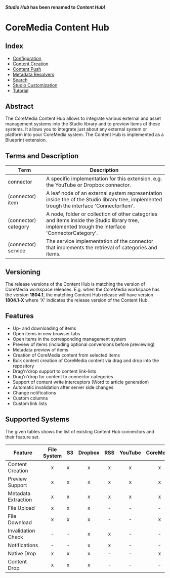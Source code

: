 #### _Studio Hub_ has been renamed to _Content Hub_!

# CoreMedia Content Hub

## Index

* [Configuration](https://github.com/CoreMedia/coremedia-studio-hub/blob/master/documentation/Configuration.md)
* [Content Creation](https://github.com/CoreMedia/coremedia-studio-hub/blob/master/documentation/Content-Creation.md)
* [Content Push](https://github.com/CoreMedia/coremedia-studio-hub/blob/master/documentation/Content-Push.md)
* [Metadata Resolvers](https://github.com/CoreMedia/coremedia-studio-hub/blob/master/documentation/Metadata-Resolvers.md)
* [Search](https://github.com/CoreMedia/coremedia-studio-hub/blob/master/documentation/Search.md)
* [Studio Customization](https://github.com/CoreMedia/coremedia-studio-hub/blob/master/documentation/Studio-Customization.md)
* [Tutorial](https://github.com/CoreMedia/coremedia-studio-hub/blob/master/documentation/Tutorial.md)

## Abstract

The CoreMedia Content Hub allows to integrate various external
and asset management systems into the Studio library and to preview items of these systems.
It allows you to integrate just about any external system or platform into your CoreMedia system.
The Content Hub is implemented as a Blueprint extension.


## Terms and Description


| Term | Description |
| ---- | ----------- |
| connector | A specific implementation for this extension, e.g. the YouTube or Dropbox connector. |
| (connector) item | A leaf node of an external system representation inside the of the Studio library tree, implemented trough the interface 'ConnectorItem'. |
| (connector) category | A node, folder or collection of other categories and items inside the Studio library tree, implemented trough the interface 'ConnectorCategory'. |
| (connector) service | The service implementation of the connector that implements the retrieval of categories and items. |

## Versioning

The release versions of the Content Hub is matching the version of CoreMedia workspace releases.
E.g. when the CoreMedia workspace has the version __1804.1__, the matching Content Hub release will have
version __1804.1-X__ where 'X' indicates the release version of the Content Hub.

## Features

 * Up- and downloading of items
 * Open items in new browser tabs
 * Open items in the corresponding management system
 * Preview of items (including optional conversions before previewing)
 * Metadata preview of items
 * Creation of CoreMedia content from selected items
 * Bulk content creation of CoreMedia content via drag and drop into the repository
 * Drag'n'drop support to content link-lists
 * Drag'n'drop for content to connector categories
 * Support of content write interceptors (Word to article generation)
 * Automatic invalidation after server side changes
 * Change notifications
 * Custom columns
 * Custom link lists


## Supported Systems

The given tables shows the list of existing Content Hub connectors and their feature set.


| Feature              | File System | S3  | Dropbox |  RSS | YouTube | CoreMedia | Canto Cumulus | Cloudinary | Navigation | Typeform |
| -------------------- |:-----------:|:--- |:-------:|:----:|:-------:|:---------:|:-------------:|:----------:|:----------:|:--------:|
| Content Creation     |     x       |  x  |    x    |  x   |    x    |     x     |        x      |     x      |     -      |     x    |
| Preview Support      |     x       |  x  |    x    |  x   |    x    |     x     |        x      |     x      |     x      |     -    |
| Metadata Extraction  |     x       |  x  |    x    |  x   |    x    |     x     |        x      |     x      |     x      |     -    |
| File Upload          |     x       |  x  |    x    |  -   |    -    |     -     |        x      |     x      |     -      |     -    |
| File Download        |     x       |  x  |    x    |  -   |    -    |     x     |        x      |     x      |     -      |     -    |
| Invalidation Check   |     -       |  -  |    x    |  x   |    -    |     -     |        -      |     -      |     -      |     -    |
| Notifications        |     -       |  -  |    x    |  x   |    -    |     -     |        -      |     -      |     -      |     -    |
| Native Drop          |     x       |  x  |    x    |  -   |    -    |     x     |        x      |     x      |     -      |     -    |
| Content Drop         |     x       |  x  |    x    |  -   |    -    |     -     |        x      |     x      |     x      |     -    |

